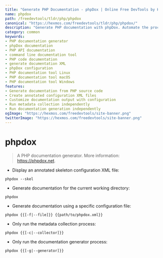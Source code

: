 ```yaml
---
title: "Generate PHP Documentation - phpDox | Online Free DevTools by Hexmos"
name: phpdox
path: /freedevtools/tldr/php/phpdox
canonical: "https://hexmos.com/freedevtools/tldr/php/phpdox/"
description: "Generate PHP documentation with phpDox. Automate the process of creating API documentation and enhance code readability. Free online tool, no registration required."
category: common
keywords:
- PHP documentation generator
- phpDox documentation
- PHP API documentation
- command line documentation tool
- PHP code documentation
- generate documentation XML
- phpDox configuration
- PHP documentation tool Linux
- PHP documentation tool macOS
- PHP documentation tool Windows
features:
- Generate documentation from PHP source code
- Create annotated configuration XML files
- Customize documentation output with configuration
- Run metadata collection independently
- Run documentation generation independently
ogImage: "https://hexmos.com/freedevtools/site-banner.png"
twitterImage: "https://hexmos.com/freedevtools/site-banner.png"
---
```


# phpdox

> A PHP documentation generator.
> More information: <https://phpdox.net>.

- Display an annotated skeleton configuration XML file:

`phpdox --skel`

- Generate documentation for the current working directory:

`phpdox`

- Generate documentation using a specific configuration file:

`phpdox {{[-f|--file]}} {{path/to/phpdox.xml}}`

- Only run the metadata collection process:

`phpdox {{[-c|--collector]}}`

- Only run the documentation generator process:

`phpdox {{[-g|--generator]}}`
